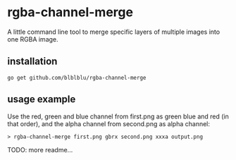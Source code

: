 # rgba-channel-merge

A little command line tool to merge specific layers of multiple images into one RGBA image.

## installation

```
go get github.com/blblblu/rgba-channel-merge
```

## usage example

Use the red, green and blue channel from first.png as green blue and red (in that order), and the alpha channel from second.png as alpha channel:

```
> rgba-channel-merge first.png gbrx second.png xxxa output.png
```

TODO: more readme...